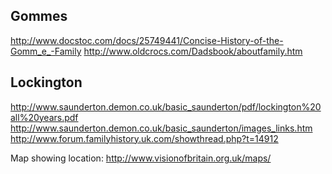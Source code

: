 Gommes
------

http://www.docstoc.com/docs/25749441/Concise-History-of-the-Gomm_e_-Family
http://www.oldcrocs.com/Dadsbook/aboutfamily.htm

Lockington
----------
http://www.saunderton.demon.co.uk/basic_saunderton/pdf/lockington%20all%20years.pdf
http://www.saunderton.demon.co.uk/basic_saunderton/images_links.htm
http://www.forum.familyhistory.uk.com/showthread.php?t=14912

Map showing location: http://www.visionofbritain.org.uk/maps/



